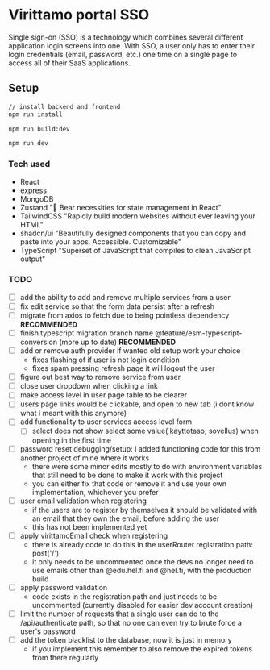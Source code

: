 # Virittamo portal SSO

Single sign-on (SSO) is a technology which combines several different application login screens into one.
With SSO, a user only has to enter their login credentials (email, password, etc.) one time on a single page to access all of their SaaS applications.

## Setup

```sh
// install backend and frontend
npm run install

npm run build:dev

npm run dev
```

### Tech used

- React
- express
- MongoDB
- Zustand "🐻 Bear necessities for state management in React"
- TailwindCSS "Rapidly build modern websites without ever leaving your HTML"
- shadcn/ui "Beautifully designed components that you can copy and paste into your apps. Accessible. Customizable"
- TypeScript "Superset of JavaScript that compiles to clean JavaScript output"

### TODO

- [ ] add the ability to add and remove multiple services from a user
- [ ] fix edit service so that the form data persist after a refresh
- [ ] migrate from axios to fetch due to being pointless dependency **RECOMMENDED**
- [ ] finish typescript migration branch name @feature/esm-typescript-conversion (more up to date) **RECOMMENDED**
- [ ] add or remove auth provider if wanted old setup work your choice
  - fixes flashing of if user is not login condition
  - fixes spam pressing refresh page it will logout the user
- [ ] figure out best way to remove service from user
- [ ] close user dropdown when clicking a link
- [ ] make access level in user page table to be clearer
- [ ] users page links would be clickable, and open to new tab (i dont know what i meant with this anymore)
- [ ] add functionality to user services access level form
  - [ ] select does not show select some value( kayttotaso, sovellus) when opening in the first time
- [ ] password reset debugging/setup: I added functioning code for this from another project of mine where it works
    - there were some minor edits mostly to do with environment variables that still need to be done to make it work with this project
    - you can either fix that code or remove it and use your own implementation, whichever you prefer
- [ ] user email validation when registering
    - if the users are to register by themselves it should be validated with an email that they own the email, before adding the user
    - this has not been implemented yet
- [ ] apply virittamoEmail check when registering
    - there is already code to do this in the userRouter registration path: post('/')
    - it only needs to be uncommented once the devs no longer need to use emails other than @edu.hel.fi and @hel.fi, with the production build
- [ ] apply password validation
    - code exists in the registration path and just needs to be uncommented (currently disabled for easier dev account creation)
- [ ] limit the number of requests that a single user can do to the /api/authenticate path, so that no one can even try to brute force a user's password
- [ ] add the token blacklist to the database, now it is just in memory
    - if you implement this remember to also remove the expired tokens from there regularly
